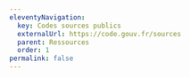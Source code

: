 ```yaml
---
eleventyNavigation:
  key: Codes sources publics
  externalUrl: https://code.gouv.fr/sources
  parent: Ressources
  order: 1
permalink: false
---
```

